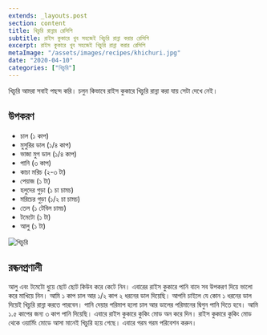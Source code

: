 ```yaml
---
extends: _layouts.post
section: content
title: খিচুরি রান্নার রেসিপি
subtitle: রাইস কুকারে খুব সহজেই খিচুরি রান্না করার রেসিপি
excerpt: রাইস কুকারে খুব সহজেই খিচুরি রান্না করার রেসিপি
metaImage: "/assets/images/recipes/khichuri.jpg"
date: "2020-04-10"
categories: ["খিচুরি"]
---
```


খিচুরি আমরা সবাই পছন্দ করি। চলুন কিভাবে রাইস কুকারে খিচুরি রান্না করা যায় সেটা দেখে নেই।

## উপকরণ

- চাল (১ কাপ)
- মুসুরির ডাল (১/৪ কাপ)
- ভাজা মুগ ডাল (১/৪ কাপ)
- পানি (৩ কাপ)
- কাচা মরিচ (২-৩ টা)
- পেয়াজ (১ টা)
- হলুদের গুড়া (১ চা চামচ)
- মরিচের গুড়া (১/২ চা চামচ)
- তেল (১ টেবিল চামচ)
- টমেটো (১ টা)
- আলু (১ টা)

![খিচুরি](/assets/images/recipes/khichuri.jpg)

## রন্ধনপ্রণালী

আলু এবং টমেটো ধুয়ে ছোট ছোট কিউব করে কেটে নিন। এবারের রাইস কুকারে পানি বাদে সব উপকরণ দিয়ে ভালো
করে মাখিয়ে নিন। আমি ১ কাপ চাল আর ১/২ কাপ ২ ধরনের ডাল দিয়েছি। আপনি চাইলে যে কোন ১ ধরনের ডাল
দিয়েই খিচুরি রান্না করতে পারবেন। পানি দেয়ার পরিমাপ হলো চাল আর ডালের পরিমানের দ্বিগুন পানি দিতে হবে।
আমি ১.৫ কাপের জন্য ৩ কাপ পানি দিয়েছি। এবারে রাইস কুকারে কুকিং মোড অন করে দিন। রাইস কুকারে কুকিং
মোড থেকে ওয়ার্মিং মোডে আসা মানেই খিচুরি হয়ে গেছে। এবারে গরম গরম পরিবেশন করুন।
